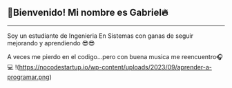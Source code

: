 
## 👋**Bienvenido! Mi nombre es Gabriel**🔥

---

Soy un estudiante de Ingenieria En Sistemas con ganas de seguir mejorando y aprendiendo 😎😎

A veces me pierdo en el codigo...pero con buena musica me reencuentro🎧💻
!(https://nocodestartup.io/wp-content/uploads/2023/09/aprender-a-programar.png)
